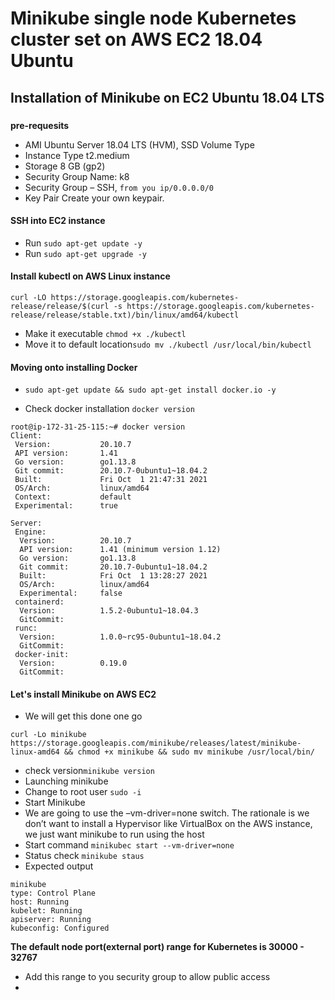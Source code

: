 # Minikube single node Kubernetes cluster set on AWS EC2 18.04 Ubuntu
## Installation of Minikube on EC2 Ubuntu 18.04 LTS
### 

**pre-requesits**
- AMI Ubuntu Server 18.04 LTS (HVM), SSD Volume Type
- Instance Type t2.medium
- Storage 8 GB (gp2)
- Security Group Name: k8
-  Security Group – SSH, `from you ip/0.0.0.0/0`
- Key Pair Create your own keypair.

#### SSH into EC2 instance
- Run `sudo apt-get update -y`
- Run `sudo apt-get upgrade -y`

#### Install kubectl on AWS Linux instance
```
curl -LO https://storage.googleapis.com/kubernetes-release/release/$(curl -s https://storage.googleapis.com/kubernetes-release/release/stable.txt)/bin/linux/amd64/kubectl
```
- Make it executable `chmod +x ./kubectl`
- Move it to default location`sudo mv ./kubectl /usr/local/bin/kubectl`


#### Moving onto installing Docker
- `sudo apt-get update && sudo apt-get install docker.io -y`

- Check docker installation `docker version`
```
root@ip-172-31-25-115:~# docker version
Client:
 Version:           20.10.7
 API version:       1.41
 Go version:        go1.13.8
 Git commit:        20.10.7-0ubuntu1~18.04.2
 Built:             Fri Oct  1 21:47:31 2021
 OS/Arch:           linux/amd64
 Context:           default
 Experimental:      true

Server:
 Engine:
  Version:          20.10.7
  API version:      1.41 (minimum version 1.12)
  Go version:       go1.13.8
  Git commit:       20.10.7-0ubuntu1~18.04.2
  Built:            Fri Oct  1 13:28:27 2021
  OS/Arch:          linux/amd64
  Experimental:     false
 containerd:
  Version:          1.5.2-0ubuntu1~18.04.3
  GitCommit:
 runc:
  Version:          1.0.0~rc95-0ubuntu1~18.04.2
  GitCommit:
 docker-init:
  Version:          0.19.0
  GitCommit:
```
#### Let's install Minikube on AWS EC2 
- We will get this done one go
```
curl -Lo minikube https://storage.googleapis.com/minikube/releases/latest/minikube-linux-amd64 && chmod +x minikube && sudo mv minikube /usr/local/bin/
```
- check version`minikube version`
- Launching minikube
- Change to root user `sudo -i`
- Start Minikube
-  We are going to use the –vm-driver=none switch. The rationale is we don’t want to install a Hypervisor like VirtualBox on the AWS instance, we just want minikube to run using the host
- Start command `minikubec start --vm-driver=none`
- Status check `minikube staus`
- Expected output
```
minikube
type: Control Plane
host: Running
kubelet: Running
apiserver: Running
kubeconfig: Configured
```
**The default node port(external port) range for Kubernetes is 30000 - 32767**
- Add this range to you security group to allow public access
- 